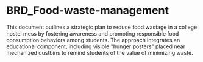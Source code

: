 # BRD_Food-waste-management
This document outlines a strategic plan to reduce food wastage in a college hostel mess by fostering awareness and promoting responsible food consumption behaviors among students. The approach integrates an educational component, including visible "hunger posters" placed near mechanized dustbins to remind students of the value of minimizing waste.
